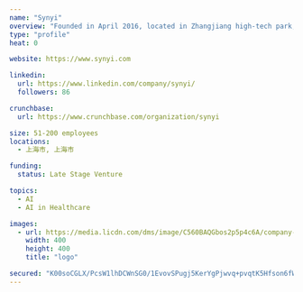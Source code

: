 ```yaml
---
name: "Synyi"
overview: "Founded in April 2016, located in Zhangjiang high-tech park, Shanghai, Synyi AI is the leading medical artificial intelligence company focusing on medical data governance, mining and application. Our mission is to accelerate the establishment of futuristic learning healthcare system based on data-driven artificial intelligence to build up applications for medical management, patient service, clinical research, and so.  In 2016, Synyi AI received nearly ten million RMB angel investment from ZhenFund. In 2017, Synyi AI received fifty-five million RMB series  A fund from Sequoia Capital , and China Electronic Health Fund. Our team consisted of multi discipline talents from the fields of artificial intelligence and clinical medicine from top institutions and enterprises world-wide. Our products have been subscribed by multiple medical centers in china."
type: "profile"
heat: 0

website: https://www.synyi.com

linkedin:
  url: https://www.linkedin.com/company/synyi/
  followers: 86

crunchbase:
  url: https://www.crunchbase.com/organization/synyi

size: 51-200 employees
locations:
  - 上海市, 上海市

funding:
  status: Late Stage Venture

topics:
  - AI
  - AI in Healthcare

images:
  - url: https://media.licdn.com/dms/image/C560BAQGbos2p5p4c6A/company-logo_400_400/0?e=1582761600&v=beta&t=lAnrWhUNaVF5OW_9S0gogjKnugDwaT-fTRq_Wo4j-A8
    width: 400
    height: 400
    title: "logo"

secured: "K00soCGLX/PcsW1lhDCWnSG0/1EvovSPugj5KerYgPjwvq+pvqtK5Hfson6fWNdslreAoyvsQF/OMvB00ICsnDscHgJyANZ0VP5gHP9vDL1UHplMfadS+oMEj2iQsSYy5mzbrH6TwiKwkPyADBdk6CWFTpKJ/pLV20EPxp8Eq1/+bpurBImt4C3qI9wYHHzX5LH6Jwxjjgb5Xt8/O9NHZTTGBB8/5AnFkQ67mYWk8OWcrcBBN5feSmEYDix0LMRxZJ6mNJg4dkzh561h2SjTh20gRUjUPSLKBV+GXFR+7T3tPUI4hbQZEpfSYuPjHDgO;EDdWoOLj8zn2OX8hRsVddA=="
---
```


